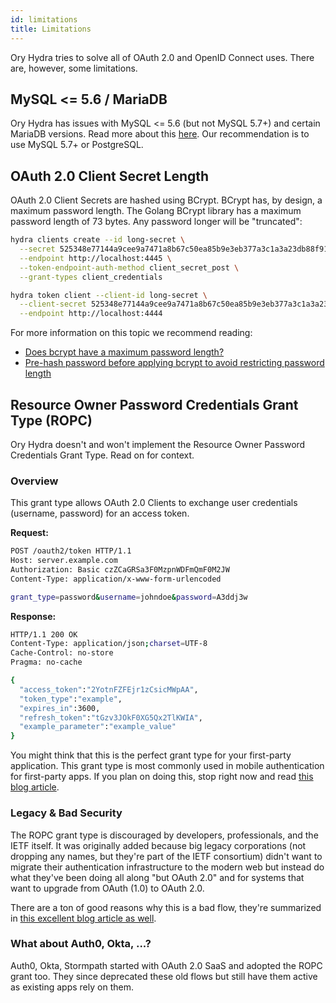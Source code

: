 ```yaml
---
id: limitations
title: Limitations
---
```


Ory Hydra tries to solve all of OAuth 2.0 and OpenID Connect uses. There are, however, some limitations.

## MySQL <= 5.6 / MariaDB

Ory Hydra has issues with MySQL <= 5.6 (but not MySQL 5.7+) and certain MariaDB versions. Read more about this
[here](https://github.com/ory/hydra/issues/377). Our recommendation is to use MySQL 5.7+ or PostgreSQL.

## OAuth 2.0 Client Secret Length

OAuth 2.0 Client Secrets are hashed using BCrypt. BCrypt has, by design, a maximum password length. The Golang BCrypt library has
a maximum password length of 73 bytes. Any password longer will be "truncated":

```sh
hydra clients create --id long-secret \
  --secret 525348e77144a9cee9a7471a8b67c50ea85b9e3eb377a3c1a3a23db88f9150eefe76e6a339fdbc62b817595f53d72549d9ebe36438f8c2619846b963e9f43a94 \
  --endpoint http://localhost:4445 \
  --token-endpoint-auth-method client_secret_post \
  --grant-types client_credentials

hydra token client --client-id long-secret \
  --client-secret 525348e77144a9cee9a7471a8b67c50ea85b9e3eb377a3c1a3a23db88f9150eefe76e6a3 \
  --endpoint http://localhost:4444
```

For more information on this topic we recommend reading:

- [Does bcrypt have a maximum password length?](https://security.stackexchange.com/questions/39849/does-bcrypt-have-a-maximum-password-length)
- [Pre-hash password before applying bcrypt to avoid restricting password length](https://security.stackexchange.com/questions/6623/pre-hash-password-before-applying-bcrypt-to-avoid-restricting-password-length)

## Resource Owner Password Credentials Grant Type (ROPC)

Ory Hydra doesn't and won't implement the Resource Owner Password Credentials Grant Type. Read on for context.

### Overview

This grant type allows OAuth 2.0 Clients to exchange user credentials (username, password) for an access token.

**Request:**

```sh
POST /oauth2/token HTTP/1.1
Host: server.example.com
Authorization: Basic czZCaGRSa3F0MzpnWDFmQmF0M2JW
Content-Type: application/x-www-form-urlencoded

grant_type=password&username=johndoe&password=A3ddj3w
```

**Response:**

```sh
HTTP/1.1 200 OK
Content-Type: application/json;charset=UTF-8
Cache-Control: no-store
Pragma: no-cache

{
  "access_token":"2YotnFZFEjr1zCsicMWpAA",
  "token_type":"example",
  "expires_in":3600,
  "refresh_token":"tGzv3JOkF0XG5Qx2TlKWIA",
  "example_parameter":"example_value"
}
```

You might think that this is the perfect grant type for your first-party application. This grant type is most commonly used in
mobile authentication for first-party apps. If you plan on doing this, stop right now and read
[this blog article](https://www.ory.sh/oauth2-for-mobile-app-spa-browser).

### Legacy & Bad Security

The ROPC grant type is discouraged by developers, professionals, and the IETF itself. It was originally added because big legacy
corporations (not dropping any names, but they're part of the IETF consortium) didn't want to migrate their authentication
infrastructure to the modern web but instead do what they've been doing all along "but OAuth 2.0" and for systems that want to
upgrade from OAuth (1.0) to OAuth 2.0.

There are a ton of good reasons why this is a bad flow, they're summarized in
[this excellent blog article as well](https://www.scottbrady91.com/OAuth/Why-the-Resource-Owner-Password-Credentials-Grant-Type-is-not-Authentication-nor-Suitable-for-Modern-Applications).

### What about Auth0, Okta, ...?

Auth0, Okta, Stormpath started with OAuth 2.0 SaaS and adopted the ROPC grant too. They since deprecated these old flows but still
have them active as existing apps rely on them.
